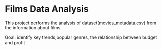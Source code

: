 # Films Data Analysis

This project performs the analysis of dataset(movies_metadata.csv) from the information about films.

Goal:   identify key trends,popular genres, the relationship between budget and profit